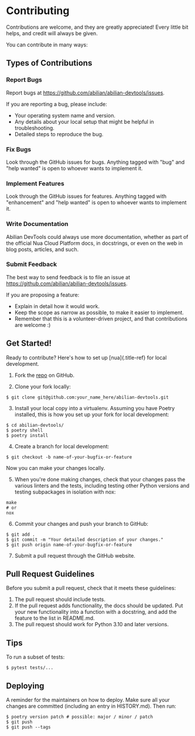 # Contributing

Contributions are welcome, and they are greatly appreciated! Every little bit helps, and credit will always be given.

You can contribute in many ways:

## Types of Contributions

### Report Bugs

Report bugs at <https://github.com/abilian/abilian-devtools/issues>.

If you are reporting a bug, please include:

- Your operating system name and version.
- Any details about your local setup that might be helpful in  troubleshooting.
- Detailed steps to reproduce the bug.

### Fix Bugs

Look through the GitHub issues for bugs. Anything tagged with "bug" and "help wanted" is open to whoever wants to implement it.

### Implement Features

Look through the GitHub issues for features. Anything tagged with "enhancement" and "help wanted" is open to whoever wants to implement it.

### Write Documentation

Abilian DevTools could always use more documentation, whether as part  of the official Nua Cloud Platform docs, in docstrings, or even on the  web in blog posts, articles, and such.

### Submit Feedback

The best way to send feedback is to file an issue at <https://github.com/abilian/abilian-devtools/issues>.

If you are proposing a feature:

- Explain in detail how it would work.
- Keep the scope as narrow as possible, to make it easier to implement.
- Remember that this is a volunteer-driven project, and that contributions are welcome :)

## Get Started!

Ready to contribute? Here\'s how to set up [nua]{.title-ref} for local development.

1. Fork the [repo](https://github.com/abilian/abilian-devtools/) on GitHub.

2. Clone your fork locally:

```console
$ git clone git@github.com:your_name_here/abilian-devtools.git
```

3. Install your local copy into a virtualenv. Assuming you have Poetry installed, this is how you set up your fork for local development:

```console
$ cd abilian-devtools/
$ poetry shell
$ poetry install
```

4. Create a branch for local development:

```console
$ git checkout -b name-of-your-bugfix-or-feature
```

   Now you can make your changes locally.

5. When you're done making changes, check that your changes pass the various linters and the tests, including testing other Python versions and testing subpackages in isolation with nox:

```console
make
# or
nox
```

6. Commit your changes and push your branch to GitHub:

```console
$ git add .
$ git commit -m "Your detailed description of your changes."
$ git push origin name-of-your-bugfix-or-feature
```

7. Submit a pull request through the GitHub website.

## Pull Request Guidelines

Before you submit a pull request, check that it meets these guidelines:

1. The pull request should include tests.
2. If the pull request adds functionality, the docs should be updated. Put your new functionality into a function with a docstring, and add the feature to the list in README.md.
3. The pull request should work for Python 3.10 and later versions.

## Tips

To run a subset of tests:

``` shell
$ pytest tests/...
```

## Deploying

A reminder for the maintainers on how to deploy. Make sure all your changes are committed (including an entry in HISTORY.md). Then run:

``` shell
$ poetry version patch # possible: major / minor / patch
$ git push
$ git push --tags
```
